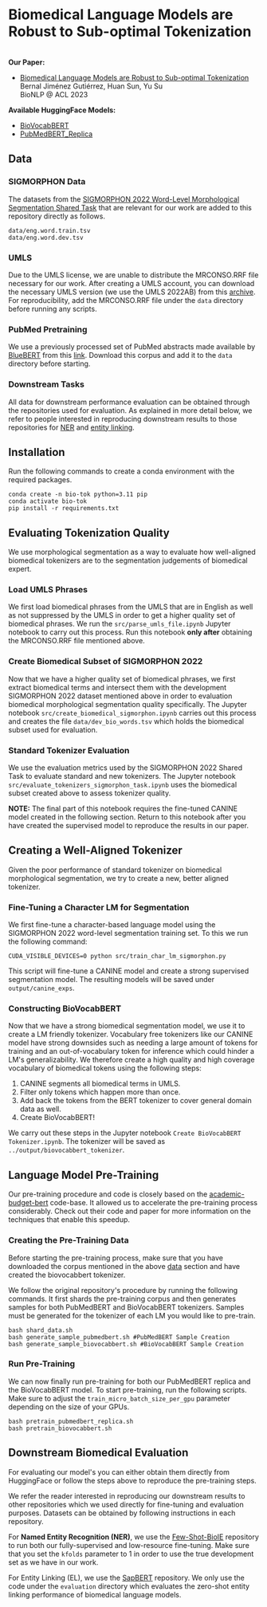 # Biomedical Language Models are Robust to Sub-optimal Tokenization

\
**Our Paper:**
- [Biomedical Language Models are Robust to Sub-optimal Tokenization](https://arxiv.org/abs/2306.17649) <br>Bernal Jiménez Gutiérrez, Huan Sun, Yu Su <br> BioNLP @ ACL 2023 


**Available HuggingFace Models:**
- [BioVocabBERT](https://huggingface.co/osunlp/BioVocabBERT)
- [PubMedBERT_Replica](https://huggingface.co/osunlp/PubMedBERT_Replica)

## Data

### SIGMORPHON Data

The datasets from the [SIGMORPHON 2022 Word-Level Morphological Segmentation Shared Task](https://github.com/sigmorphon/2022SegmentationST) 
that are relevant for our work are added to this repository directly as follows. 

```
data/eng.word.train.tsv
data/eng.word.dev.tsv
```

### UMLS

Due to the UMLS license, we are unable to distribute the MRCONSO.RRF file necessary for our work. After creating a UMLS account, 
you can download the necessary UMLS version (we use the UMLS 2022AB) from this [archive](https://www.nlm.nih.gov/research/umls/licensedcontent/umlsarchives04.html). 
For reproducibility, add the MRCONSO.RRF file under the ```data``` directory before running any scripts.

### PubMed Pretraining

We use a previously processed set of PubMed abstracts made available by [BlueBERT](https://github.com/ncbi-nlp/bluebert/tree/master) from 
this [link](https://ftp.ncbi.nlm.nih.gov/pub/lu/Suppl/NCBI-BERT/pubmed_uncased_sentence_nltk.txt.tar.gz). Download this corpus and 
add it to the ```data``` directory before starting.

### Downstream Tasks

All data for downstream performance evaluation can be obtained through the repositories used for evaluation. As explained in
more detail below, we refer to people interested in reproducing downstream results to those repositories for 
[NER](https://github.com/dki-lab/few-shot-bioIE/tree/main) 
and [entity linking](https://github.com/cambridgeltl/sapbert).

## Installation

Run the following commands to create a conda environment with the required packages. 

```
conda create -n bio-tok python=3.11 pip
conda activate bio-tok
pip install -r requirements.txt
```

## Evaluating Tokenization Quality

We use morphological segmentation as a way to evaluate how well-aligned biomedical tokenizers are to the segmentation 
judgements of biomedical expert.

### Load UMLS Phrases

We first load biomedical phrases from the UMLS that are in English as well as not suppressed by the UMLS in order to get a 
higher quality set of biomedical phrases. We run the ```src/parse_umls_file.ipynb``` Jupyter notebook to carry out this process. 
Run this notebook **only after** obtaining the MRCONSO.RRF file mentioned above.

### Create Biomedical Subset of SIGMORPHON 2022

Now that we have a higher quality set of biomedical phrases, we first extract biomedical terms and intersect them with the 
development SIGMORPHON 2022 dataset mentioned above in order to evaluation biomedical morphological segmentation quality 
specifically. The Jupyter notebook ```src/create_biomedical_sigmorphon.ipynb``` carries out 
this process and creates the file ```data/dev_bio_words.tsv``` which holds the biomedical subset used for evaluation.

### Standard Tokenizer Evaluation

We use the evaluation metrics used by the SIGMORPHON 2022 Shared Task to evaluate standard and new tokenizers. The Jupyter 
notebook ```src/evaluate_tokenizers_sigmorphon_task.ipynb``` uses the biomedical subset created above to assess tokenizer quality.

**NOTE:** The final part of this notebook requires the fine-tuned CANINE model created in the following section. Return to this
notebook after you have created the supervised model to reproduce the results in our paper.

## Creating a Well-Aligned Tokenizer 

Given the poor performance of standard tokenizer on biomedical morphological segmentation, we try to create a new, better aligned
tokenizer.

### Fine-Tuning a Character LM for Segmentation

We first fine-tune a character-based language model using the SIGMORPHON 2022 word-level segmentation training set. To this we 
run the following command:

```
CUDA_VISIBLE_DEVICES=0 python src/train_char_lm_sigmorphon.py
```

This script will fine-tune a CANINE model and create a strong supervised segmentation model. The resulting models will be 
saved under ```output/canine_exps```.

### Constructing BioVocabBERT

Now that we have a strong biomedical segmentation model, we use it to create a LM friendly tokenizer. Vocabulary free tokenizers
like our CANINE model have strong downsides such as needing a large amount of tokens for training and an out-of-vocabulary token 
for inference which could hinder a LM's generalizability. We therefore create a high quality and high coverage vocabulary of 
biomedical tokens using the following steps:
1) CANINE segments all biomedical terms in UMLS.
2) Filter only tokens which happen more than once.
3) Add back the tokens from the BERT tokenizer to cover general domain data as well.
4) Create BioVocabBERT!

We carry out these steps in the Jupyter notebook ```Create BioVocabBERT Tokenizer.ipynb```. The tokenizer will be saved as
```../output/biovocabbert_tokenizer```.

## Language Model Pre-Training

Our pre-training procedure and code is closely based on the [academic-budget-bert](https://github.com/IntelLabs/academic-budget-bert/tree/main) code-base. 
It allowed us to accelerate the pre-training process considerably. Check out their code and paper for more information on 
the techniques that enable this speedup.

### Creating the Pre-Training Data

Before starting the pre-training process, make sure that you have downloaded the corpus mentioned in the above [data](#Data) section
and have created the biovocabbert tokenizer.

We follow the original repository's procedure by running the following commands.
It first shards the pre-training corpus and then generates samples for both PubMedBERT and BioVocabBERT tokenizers.
Samples must be generated for the tokenizer of each LM you would like to pre-train. 

```
bash shard_data.sh
bash generate_sample_pubmedbert.sh #PubMedBERT Sample Creation 
bash generate_sample_biovocabbert.sh #BioVocabBERT Sample Creation
```

### Run Pre-Training

We can now finally run pre-training for both our PubMedBERT replica and the BioVocabBERT model. To start 
pre-training, run the following scripts. Make sure to adjust the ```train_micro_batch_size_per_gpu``` parameter 
depending on the size of your GPUs. 

```
bash pretrain_pubmedbert_replica.sh
bash pretrain_biovocabbert.sh
```

## Downstream Biomedical Evaluation

For evaluating our model's you can either obtain them directly from HuggingFace or follow the steps above to reproduce the 
pre-training steps.

We refer the reader interested in reproducing our downstream results to other repositories which we used directly for 
fine-tuning and evaluation purposes. Datasets can be obtained by following instructions in each repository.

For **Named Entity Recognition (NER)**, we use the [Few-Shot-BioIE](https://github.com/dki-lab/few-shot-bioIE/tree/main) repository 
to run both our fully-supervised and low-resource fine-tuning. Make sure that you set the ```kfolds``` parameter to 1 in order
to use the true development set as we have in our work.

For Entity Linking (EL), we use the [SapBERT](https://github.com/cambridgeltl/sapbert) repository. We only use the code under 
the ```evaluation``` directory which evaluates the zero-shot entity linking performance of biomedical language models.
